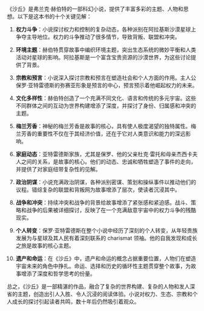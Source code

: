 《沙丘》是弗兰克·赫伯特的一部科幻小说，提供了丰富多彩的主题、人物和思想。以下是这本书的十个关键见解：

1. **权力斗争**：小说探讨权力和控制的复杂动态，各种派别在阿拉基斯沙漠星球上争夺主导地位。权力的斗争推动了很多情节，导致背叛、联盟和冲突。

2. **环境主题**：赫伯特贯穿故事中编织环境主题，突出生态系统的微妙平衡和人类活动对星球的影响。阿拉基斯是一个富含宝贵资源的沙漠世界，为这些讨论提供了背景。

3. **宗教和预言**：小说深入探讨宗教和预言在塑造社会和个人方面的作用。主人公保罗·亚特雷德斯的弥赛亚形象是预言的中心，预言预示着他崛起权力的未来。

4. **文化多样性**：赫伯特创造了一个充满不同文化、语言和传统的多元宇宙。这些不同群体之间的互动为世界构建增添了深度，并探讨了身份、归属感和冲突的主题。

5. **梅兰芳香**：神秘的梅兰芳香是故事的核心，具有使人极度渴望的独特属性。梅兰芳香的重要性不仅在于其经济价值，还在于它对人类意识和能力的深远影响。

6. **家庭动态**：亚特雷德斯家族，尤其是保罗、他的父亲杜克·雷托和母亲杰西卡夫人之间的关系，是故事的核心。他们的动态、忠诚和牺牲塑造了事件的走向，并提供了对家庭纽带复杂性的见解。

7. **政治阴谋**：小说充满政治阴谋，各种派别密谋、策划和操纵事件以推动他们的议程。错综复杂的联盟和背叛网为故事增添了层次，使读者沉浸其中。

8. **战争和冲突**：持续冲突和战争的背景给故事增添了紧张感和紧迫感。战斗、策略和战争的后果被详细探讨，反映了在一个充满敌意宇宙中的权力斗争的残酷现实。

9. **个人转变**：保罗·亚特雷德斯在整个小说中经历了深刻的个人转变，从年轻贵族发展为与星球及其人民有着深刻联系的 charismat 领袖。他的自我发现和成长之旅是故事的核心主题。

10. **遗产和命运**：在《沙丘》中，遗产和命运的概念占据重要位置，人物们在塑造宇宙未来的角色中挣扎。命运、选择和历史的循环性主题贯穿整个故事，为故事增添了深度和哲学思考的份量。

总之，《沙丘》是一部精湛的作品，融合了复杂的世界构建、复杂的人物和发人深省的主题，创造出引人入胜、令人沉浸的阅读体验。小说对权力、生态、宗教和个人成长的探讨引起读者共鸣，数十年后仍然吸引着观众。